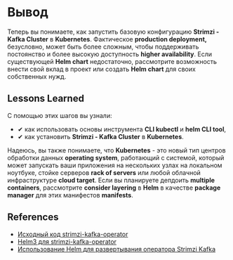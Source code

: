 # Вывод #

Теперь вы понимаете, как запустить базовую конфигурацию **Strimzi - Kafka Cluster** в **Kubernetes**. Фактическое **production deployment,** безусловно, может быть более сложным, чтобы поддерживать постоянство и более высокую доступность **higher availability**. Если существующей **Helm chart** недостаточно, рассмотрите возможность внести свой вклад в проект или создать **Helm chart** для своих собственных нужд.

## Lessons Learned ##

С помощью этих шагов вы узнали:

- &#x2714; как использовать основы инструмента **CLI kubectl** и **helm CLI tool**,
- &#x2714; как установить **Strimzi - Kafka Cluster** в **Kubernetes**.


Надеюсь, вы также понимаете, что **Kubernetes** - это новый тип центров обработки данных **operating system**, работающий с системой, который может запускать ваши приложения на нескольких узлах на локальном ноутбуке, стойке серверов **rack of servers** или любой облачной инфраструктуре **cloud target**. Если вы планируете депдоить **multiple containers**, рассмотрите **consider layering** в **Helm** в качестве **package manager** для этих манифестов **manifests**.

## References ##

- [Исходный код strimzi-kafka-operator](https://github.com/strimzi/strimzi-kafka-operator)
- [Helm3 для strimzi-kafka-operator](https://github.com/strimzi/strimzi-kafka-operator/tree/master/helm-charts/helm3/strimzi-kafka-operator)
- [Использование Helm для развертывания оператора Strimzi Kafka](https://strimzi.io/blog/2018/11/01/using-helm/)

